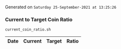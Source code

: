 Generated on `Saturday 25-September-2021 at 13:25:26`

### Current to Target Coin Ratio
`current_coin_ratio.sh`

Date|Current|Target|Ratio
---|---|---|---
